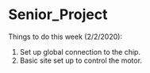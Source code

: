 # Senior_Project

Things to do this week (2/2/2020):

1. Set up global connection to the chip.
2. Basic site set up to control the motor.
